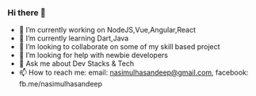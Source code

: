 ### Hi there 👋

<!--
**nasimulhasan513/nasimulhasan513** is a ✨ _special_ ✨ repository because its `README.md` (this file) appears on your GitHub profile.

Here are some ideas to get you started:
-->
- 🔭 I’m currently working on NodeJS,Vue,Angular,React
- 🌱 I’m currently learning Dart,Java
- 👯 I’m looking to collaborate on some of my skill based project
- 🤔 I’m looking for help with newbie developers
- 💬 Ask me about Dev Stacks & Tech
- 📫 How to reach me: email: nasimulhasandeep@gmail.com, facebook: fb.me/nasimulhasandeep

